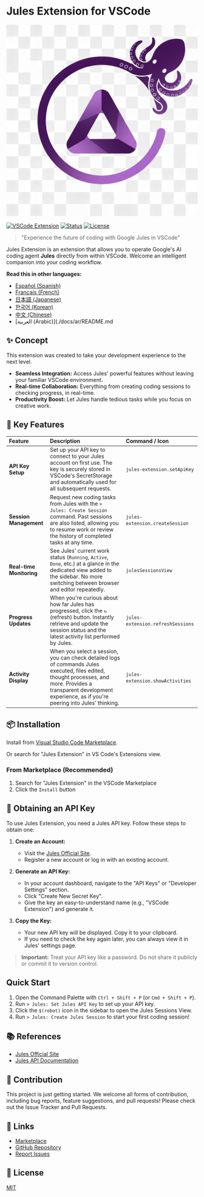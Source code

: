 # Jules Extension for VSCode

![Jules Extension Icon](./jules-extension/icon.png)

[![VSCode Extension](https://img.shields.io/badge/VSCode-Extension-blue.svg)](https://marketplace.visualstudio.com/items?itemName=YOUR_PUBLISHER.jules-extension)
[![Status](https://img.shields.io/badge/status-development-yellow.svg)](#)
[![License](https://img.shields.io/badge/license-MIT-green.svg)](LICENSE)

> "Experience the future of coding with Google Jules in VSCode"

Jules Extension is an extension that allows you to operate Google's AI coding agent **Jules** directly from within VSCode.
Welcome an intelligent companion into your coding workflow.

**Read this in other languages:**

- [Español (Spanish)](./docs/es/README.md)
- [Français (French)](./docs/fr/README.md)
- [日本語 (Japanese)](./docs/ja/README.md)
- [한국어 (Korean)](./docs/ko/README.md)
- [中文 (Chinese)](./docs/zh/README.md)
- [العربية (Arabic)](./docs/ar/README.md


## ✨ Concept

This extension was created to take your development experience to the next level.

- **Seamless Integration:** Access Jules' powerful features without leaving your familiar VSCode environment.
- **Real-time Collaboration:** Everything from creating coding sessions to checking progress, in real-time.
- **Productivity Boost:** Let Jules handle tedious tasks while you focus on creative work.

## 🚀 Key Features

| Feature                  | Description                                                                                                                                                                                                             | Command / Icon                    |
| :----------------------- | :---------------------------------------------------------------------------------------------------------------------------------------------------------------------------------------------------------------------- | :-------------------------------- |
| **API Key Setup**        | Set up your API key to connect to your Jules account on first use. The key is securely stored in VSCode's SecretStorage and automatically used for all subsequent requests.                                             | `jules-extension.setApiKey`       |
| **Session Management**   | Request new coding tasks from Jules with the `> Jules: Create Session` command. Past sessions are also listed, allowing you to resume work or review the history of completed tasks at any time.                        | `jules-extension.createSession`   |
| **Real-time Monitoring** | See Jules' current work status (`Running`, `Active`, `Done`, etc.) at a glance in the dedicated view added to the sidebar. No more switching between browser and editor repeatedly.                                     | `julesSessionsView`               |
| **Progress Updates**     | When you're curious about how far Jules has progressed, click the `↻` (refresh) button. Instantly retrieve and update the session status and the latest activity list performed by Jules.                               | `jules-extension.refreshSessions` |
| **Activity Display**     | When you select a session, you can check detailed logs of commands Jules executed, files edited, thought processes, and more. Provides a transparent development experience, as if you're peering into Jules' thinking. | `jules-extension.showActivities`  |


## 📦 Installation

Install from [Visual Studio Code Marketplace](https://marketplace.visualstudio.com/items?itemName=HirokiMukai.jules-extension).

Or search for "Jules Extension" in VS Code's Extensions view.

### From Marketplace (Recommended)

1.  Search for "Jules Extension" in the VSCode Marketplace
2.  Click the `Install` button

## 🔑 Obtaining an API Key

To use Jules Extension, you need a Jules API key. Follow these steps to obtain one:

1.  **Create an Account:**

    - Visit the [Jules Official Site](https://jules.google/docs).
    - Register a new account or log in with an existing account.

2.  **Generate an API Key:**

    - In your account dashboard, navigate to the "API Keys" or "Developer Settings" section.
    - Click "Create New Secret Key".
    - Give the key an easy-to-understand name (e.g., "VSCode Extension") and generate it.

3.  **Copy the Key:**
    - Your new API key will be displayed. Copy it to your clipboard.
    - If you need to check the key again later, you can always view it in Jules' settings page.

> **Important:** Treat your API key like a password. Do not share it publicly or commit it to version control.

## Quick Start

1.  Open the Command Palette with `Ctrl + Shift + P` (or `Cmd + Shift + P`).
2.  Run `> Jules: Set Jules API Key` to set up your API key.
3.  Click the `$(robot)` icon in the sidebar to open the Jules Sessions View.
4.  Run `> Jules: Create Jules Session` to start your first coding session!

## 📚 References

- [Jules Official Site](https://jules.google/docs)
- [Jules API Documentation](https://developers.google.com/jules/api)

## 🤝 Contribution

This project is just getting started. We welcome all forms of contribution, including bug reports, feature suggestions, and pull requests!
Please check out the Issue Tracker and Pull Requests.

## 🔗 Links

- [Marketplace](https://marketplace.visualstudio.com/items?itemName=HirokiMukai.jules-extension)
- [GitHub Repository](https://github.com/is0692vs/jules-extension.git)
- [Report Issues](https://github.com/is0692vs/jules-extension/issues)

## 📝 License

[MIT](LICENSE)

```

```
